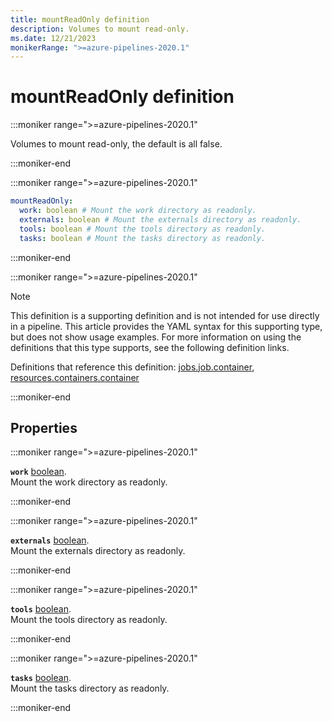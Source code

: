 ```yaml
---
title: mountReadOnly definition
description: Volumes to mount read-only.
ms.date: 12/21/2023
monikerRange: ">=azure-pipelines-2020.1"
---
```


# mountReadOnly definition

<!-- :::description::: -->
:::moniker range=">=azure-pipelines-2020.1"

<!-- :::editable-content name="description"::: -->
Volumes to mount read-only, the default is all false.
<!-- :::editable-content-end::: -->

:::moniker-end
<!-- :::description-end::: -->

<!-- :::syntax::: -->
:::moniker range=">=azure-pipelines-2020.1"

```yaml
mountReadOnly:
  work: boolean # Mount the work directory as readonly.
  externals: boolean # Mount the externals directory as readonly.
  tools: boolean # Mount the tools directory as readonly.
  tasks: boolean # Mount the tasks directory as readonly.
```

:::moniker-end
<!-- :::syntax-end::: -->

<!-- :::parents::: -->
:::moniker range=">=azure-pipelines-2020.1"

> [!NOTE]
> This definition is a supporting definition and is not intended for use directly in a pipeline. This article provides the YAML syntax for this supporting type, but does not show usage examples. For more information on using the definitions that this type supports, see the following definition links.

Definitions that reference this definition: [jobs.job.container](jobs-job-container.md), [resources.containers.container](resources-containers-container.md)

:::moniker-end
<!-- :::parents-end::: -->

## Properties

<!-- :::properties::: -->
<!-- :::item name="work"::: -->
:::moniker range=">=azure-pipelines-2020.1"

**`work`** [boolean](boolean.md).<br><!-- :::editable-content name="propDescription"::: -->
Mount the work directory as readonly.
<!-- :::editable-content-end::: -->

:::moniker-end
<!-- :::item-end::: -->
<!-- :::item name="externals"::: -->
:::moniker range=">=azure-pipelines-2020.1"

**`externals`** [boolean](boolean.md).<br><!-- :::editable-content name="propDescription"::: -->
Mount the externals directory as readonly.
<!-- :::editable-content-end::: -->

:::moniker-end
<!-- :::item-end::: -->
<!-- :::item name="tools"::: -->
:::moniker range=">=azure-pipelines-2020.1"

**`tools`** [boolean](boolean.md).<br><!-- :::editable-content name="propDescription"::: -->
Mount the tools directory as readonly.
<!-- :::editable-content-end::: -->

:::moniker-end
<!-- :::item-end::: -->
<!-- :::item name="tasks"::: -->
:::moniker range=">=azure-pipelines-2020.1"

**`tasks`** [boolean](boolean.md).<br><!-- :::editable-content name="propDescription"::: -->
Mount the tasks directory as readonly.
<!-- :::editable-content-end::: -->

:::moniker-end
<!-- :::item-end::: -->
<!-- :::properties-end::: -->

<!-- :::remarks::: -->
<!-- :::editable-content name="remarks"::: -->
<!-- :::editable-content-end::: -->
<!-- :::remarks-end::: -->

<!-- :::examples::: -->
<!-- :::editable-content name="examples"::: -->
<!-- :::editable-content-end::: -->
<!-- :::examples-end::: -->

<!-- :::see-also::: -->
<!-- :::editable-content name="seeAlso"::: -->
<!-- :::editable-content-end::: -->
<!-- :::see-also-end::: -->